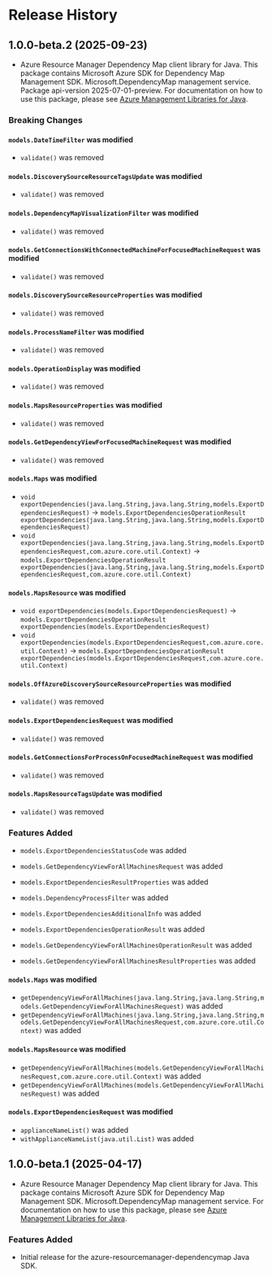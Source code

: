 # Release History

## 1.0.0-beta.2 (2025-09-23)

- Azure Resource Manager Dependency Map client library for Java. This package contains Microsoft Azure SDK for Dependency Map Management SDK. Microsoft.DependencyMap management service. Package api-version 2025-07-01-preview. For documentation on how to use this package, please see [Azure Management Libraries for Java](https://aka.ms/azsdk/java/mgmt).

### Breaking Changes

#### `models.DateTimeFilter` was modified

* `validate()` was removed

#### `models.DiscoverySourceResourceTagsUpdate` was modified

* `validate()` was removed

#### `models.DependencyMapVisualizationFilter` was modified

* `validate()` was removed

#### `models.GetConnectionsWithConnectedMachineForFocusedMachineRequest` was modified

* `validate()` was removed

#### `models.DiscoverySourceResourceProperties` was modified

* `validate()` was removed

#### `models.ProcessNameFilter` was modified

* `validate()` was removed

#### `models.OperationDisplay` was modified

* `validate()` was removed

#### `models.MapsResourceProperties` was modified

* `validate()` was removed

#### `models.GetDependencyViewForFocusedMachineRequest` was modified

* `validate()` was removed

#### `models.Maps` was modified

* `void exportDependencies(java.lang.String,java.lang.String,models.ExportDependenciesRequest)` -> `models.ExportDependenciesOperationResult exportDependencies(java.lang.String,java.lang.String,models.ExportDependenciesRequest)`
* `void exportDependencies(java.lang.String,java.lang.String,models.ExportDependenciesRequest,com.azure.core.util.Context)` -> `models.ExportDependenciesOperationResult exportDependencies(java.lang.String,java.lang.String,models.ExportDependenciesRequest,com.azure.core.util.Context)`

#### `models.MapsResource` was modified

* `void exportDependencies(models.ExportDependenciesRequest)` -> `models.ExportDependenciesOperationResult exportDependencies(models.ExportDependenciesRequest)`
* `void exportDependencies(models.ExportDependenciesRequest,com.azure.core.util.Context)` -> `models.ExportDependenciesOperationResult exportDependencies(models.ExportDependenciesRequest,com.azure.core.util.Context)`

#### `models.OffAzureDiscoverySourceResourceProperties` was modified

* `validate()` was removed

#### `models.ExportDependenciesRequest` was modified

* `validate()` was removed

#### `models.GetConnectionsForProcessOnFocusedMachineRequest` was modified

* `validate()` was removed

#### `models.MapsResourceTagsUpdate` was modified

* `validate()` was removed

### Features Added

* `models.ExportDependenciesStatusCode` was added

* `models.GetDependencyViewForAllMachinesRequest` was added

* `models.ExportDependenciesResultProperties` was added

* `models.DependencyProcessFilter` was added

* `models.ExportDependenciesAdditionalInfo` was added

* `models.ExportDependenciesOperationResult` was added

* `models.GetDependencyViewForAllMachinesOperationResult` was added

* `models.GetDependencyViewForAllMachinesResultProperties` was added

#### `models.Maps` was modified

* `getDependencyViewForAllMachines(java.lang.String,java.lang.String,models.GetDependencyViewForAllMachinesRequest)` was added
* `getDependencyViewForAllMachines(java.lang.String,java.lang.String,models.GetDependencyViewForAllMachinesRequest,com.azure.core.util.Context)` was added

#### `models.MapsResource` was modified

* `getDependencyViewForAllMachines(models.GetDependencyViewForAllMachinesRequest,com.azure.core.util.Context)` was added
* `getDependencyViewForAllMachines(models.GetDependencyViewForAllMachinesRequest)` was added

#### `models.ExportDependenciesRequest` was modified

* `applianceNameList()` was added
* `withApplianceNameList(java.util.List)` was added

## 1.0.0-beta.1 (2025-04-17)

- Azure Resource Manager Dependency Map client library for Java. This package contains Microsoft Azure SDK for Dependency Map Management SDK. Microsoft.DependencyMap management service. For documentation on how to use this package, please see [Azure Management Libraries for Java](https://aka.ms/azsdk/java/mgmt).
### Features Added

- Initial release for the azure-resourcemanager-dependencymap Java SDK.
